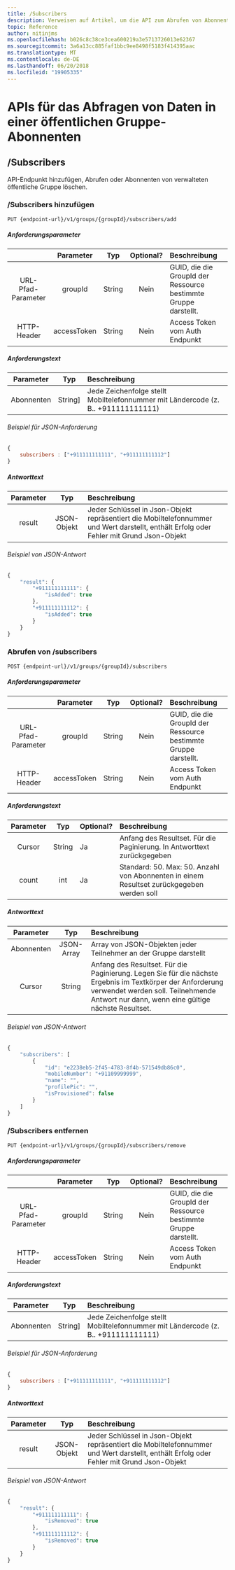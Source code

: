 ```yaml
---
title: /Subscribers
description: Verweisen auf Artikel, um die API zum Abrufen von Abonnenten Daten für öffentliche Gruppen
topic: Reference
author: nitinjms
ms.openlocfilehash: b026c8c38ce3cea600219a3e5713726013e62367
ms.sourcegitcommit: 3a6a13cc885faf1bbc9ee8498f5183f414395aac
ms.translationtype: MT
ms.contentlocale: de-DE
ms.lasthandoff: 06/20/2018
ms.locfileid: "19905335"
---
```

# <a name="apis-to-query-subscribers-data-in-a-public-group"></a>APIs für das Abfragen von Daten in einer öffentlichen Gruppe-Abonnenten
## <a name="subscribers"></a>/Subscribers

API-Endpunkt hinzufügen, Abrufen oder Abonnenten von verwalteten öffentliche Gruppe löschen.

### <a name="add-subscribers"></a>/Subscribers hinzufügen

    PUT {endpoint-url}/v1/groups/{groupId}/subscribers/add

##### <a name="request-parameters"></a>Anforderungsparameter
|  | Parameter | Typ | Optional? | Beschreibung |
| :---: | :---: | :---: | :---: | :--- |
| URL-Pfad-Parameter | groupId | String | Nein | GUID, die die GroupId der Ressource bestimmte Gruppe darstellt. |
| HTTP-Header | accessToken | String | Nein | Access Token vom Auth Endpunkt |

##### <a name="request-body"></a>Anforderungstext
| Parameter | Typ | Beschreibung |
| :---: | :---: | :--- |
| Abonnenten | String] | Jede Zeichenfolge stellt Mobiltelefonnummer mit Ländercode (z. B.. +911111111111) |

###### <a name="sample-json-request"></a>Beispiel für JSON-Anforderung
```javascript
{
    subscribers : ["+911111111111", "+911111111112"]
}
```

##### <a name="response-body"></a>Antworttext
| Parameter | Typ | Beschreibung |
| :---: | :---: | :--- |
| result | JSON-Objekt | Jeder Schlüssel in Json-Objekt repräsentiert die Mobiltelefonnummer und Wert darstellt, enthält Erfolg oder Fehler mit Grund Json-Objekt |

###### <a name="sample-json-response"></a>Beispiel von JSON-Antwort

```javascript
{
    "result": {
        "+911111111111": {
            "isAdded": true
        },
        "+911111111112": {
            "isAdded": true
        }
    }
}
```

### <a name="get-subscribers"></a>Abrufen von /subscribers

    POST {endpoint-url}/v1/groups/{groupId}/subscribers

##### <a name="request-parameters"></a>Anforderungsparameter
|  | Parameter | Typ | Optional? | Beschreibung |
| :---: | :---: | :---: | :---: | :--- |
| URL-Pfad-Parameter | groupId | String | Nein | GUID, die die GroupId der Ressource bestimmte Gruppe darstellt. |
| HTTP-Header | accessToken | String | Nein | Access Token vom Auth Endpunkt |

##### <a name="request-body"></a>Anforderungstext

| Parameter | Typ | Optional? | Beschreibung |
| :---: | :---: | :--- | :--- |
| Cursor | String | Ja | Anfang des Resultset. Für die Paginierung. In Antworttext zurückgegeben |
| count | int | Ja | Standard: 50. Max: 50. Anzahl von Abonnenten in einem Resultset zurückgegeben werden soll|

##### <a name="response-body"></a>Antworttext

| Parameter | Typ | Beschreibung |
| :---: | :---: | :--- |
| Abonnenten | JSON-Array | Array von JSON-Objekten jeder Teilnehmer an der Gruppe darstellt |
| Cursor | String | Anfang des Resultset. Für die Paginierung. Legen Sie für die nächste Ergebnis im Textkörper der Anforderung verwendet werden soll. Teilnehmende Antwort nur dann, wenn eine gültige nächste Resultset. |

###### <a name="sample-json-response"></a>Beispiel von JSON-Antwort

```javascript
{
    "subscribers": [
        {
            "id": "e2238eb5-2f45-4783-8f4b-571549db86c0",
            "mobileNumber": "+91109999999",
            "name": "",
            "profilePic": "",
            "isProvisioned": false
        }
    ]
}
```

### <a name="remove-subscribers"></a>/Subscribers entfernen

    PUT {endpoint-url}/v1/groups/{groupId}/subscribers/remove

##### <a name="request-parameters"></a>Anforderungsparameter
|  | Parameter | Typ | Optional? | Beschreibung |
| :---: | :---: | :---: | :---: | :--- |
| URL-Pfad-Parameter | groupId | String | Nein | GUID, die die GroupId der Ressource bestimmte Gruppe darstellt. |
| HTTP-Header | accessToken | String | Nein | Access Token vom Auth Endpunkt |

##### <a name="request-body"></a>Anforderungstext
| Parameter | Typ | Beschreibung |
| :---: | :---: | :--- |
| Abonnenten | String] | Jede Zeichenfolge stellt Mobiltelefonnummer mit Ländercode (z. B.. +911111111111) |

###### <a name="sample-json-request"></a>Beispiel für JSON-Anforderung
```javascript
{
    subscribers : ["+911111111111", "+911111111112"]
}
```

##### <a name="response-body"></a>Antworttext
| Parameter | Typ | Beschreibung |
| :---: | :---: | :--- |
| result | JSON-Objekt | Jeder Schlüssel in Json-Objekt repräsentiert die Mobiltelefonnummer und Wert darstellt, enthält Erfolg oder Fehler mit Grund Json-Objekt |

###### <a name="sample-json-response"></a>Beispiel von JSON-Antwort

```javascript
{
    "result": {
        "+911111111111": {
            "isRemoved": true
        },
        "+911111111112": {
            "isRemoved": true
        }
    }
}
```

